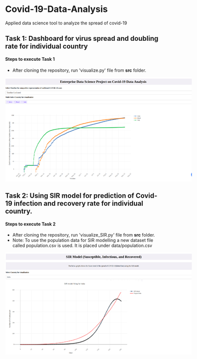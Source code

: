 # Covid-19-Data-Analysis

Applied data science tool to analyze the spread of covid-19 

## Task 1: Dashboard for virus spread and doubling rate for individual country

#### Steps to execute Task 1

* After cloning the repository, run 'visualize.py' file from **src** folder. 

<p align='center'>
<img src='images/Task1.png' title='virus spread and doubling rate for individual country' style='max-width:600px'></img>
</p>

## Task 2: Using SIR model for prediction of Covid-19 infection and recovery rate for individual country.

#### Steps to execute Task 2

* After cloning the repository, run 'visualize_SIR.py' file from **src** folder.
* Note: To use the population data for SIR modelling a new dataset file called population.csv is used. It is placed under data/population.csv

<p align='center'>
<img src='images/Task2.png' title=' prediction of Covid-19 infection and recovery rate for individual country' style='max-width:600px'></img>
</p>
